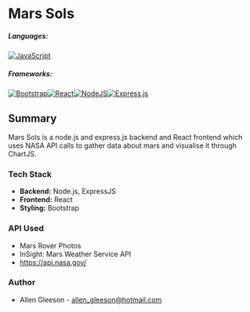 # Mars Sols

##### Languages:
[![JavaScript](https://img.shields.io/badge/JavaScript-F7DF1E?logo=javascript&logoColor=000)](#)

##### Frameworks:
[![Bootstrap](https://img.shields.io/badge/Bootstrap-7952B3?logo=bootstrap&logoColor=fff)](#)[![React](https://img.shields.io/badge/React-%2320232a.svg?logo=react&logoColor=%2361DAFB)](#)[![NodeJS](https://img.shields.io/badge/Node.js-6DA55F?logo=node.js&logoColor=white)](#)[![Express.js](https://img.shields.io/badge/Express.js-%23404d59.svg?logo=express&logoColor=%2361DAFB)](#)

## Summary

Mars Sols is a node.js and express.js backend and React frontend which uses NASA API calls to gather data about mars and visualise it through ChartJS.

### Tech Stack
- **Backend:** Node.js, ExpressJS
- **Frontend:** React
- **Styling:** Bootstrap

### API Used
- Mars Rover Photos
- InSight: Mars Weather Service API
- https://api.nasa.gov/

### Author
- Allen Gleeson - allen_gleeson@hotmail.com